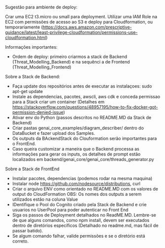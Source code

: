 Sugestão para ambiente de deploy:

Crar uma EC2 t3.micro ou small para deployment. Utilizar uma IAM Role na EC2 com permissões de acesso ao S3 e deploy para Cloudformation, ou temporariamente (https://docs.aws.amazon.com/prescriptive-guidance/latest/least-privilege-cloudformation/permissions-use-cloudformation.html)

Informações importantes:

 - Ordem de deploy: primeiro criarmos a stack de Backend (Threat_Modelling_Backend) e na sequênci a de Frontend (Threat_Modelling_Frontend)

 Sobre a Stack de Backend:
 
 - Faça update dos repositórios antes de executar as instalaçoes: sudo apt-get update
 - Instale as  dependencias, pacotes, awscli, aws cdk e conceda permissao para a Stack criar um container (Detalhes em https://stackoverflow.com/questions/48957195/how-to-fix-docker-got-permission-denied-issue)
 - Ativar env do Python (passos descritos no README.MD da Stack de Backend)
 - Criar pastas genai_core_examples/diagram_describer/ dentro do DataBucket e fazer upload dos Samples.
 - Os outputs da BAckendStack do Clouformation serão importantes para o FrontEnd.
 - Caso queira customizar a maneira que o Backend processa as informações para gerar os inputs, os detalhes de prompt estão localizados em backend/genai_core/genai_core/threads_generator.py


Sobre a Stack de FrontEnd

 - Instalar pacotes, dependencias (podemos rodar na mesma maquina)
 - Instalar node https://github.com/nodesource/distributions, curl
 - Criar o arquivo ENV como orientado no README.MD com os valores de output do CloudFormation
    OBS: Os nomes dos outputs a serem utilizados estão na coluna Value
 - IDentifique o Pool do Cognito criado pela Stack de Backend e crie usuarios no UserPool para poder autenticar no Front End
 - Siga os passos de Deployment detalhados no ReadME.MD. Lembre-se de que alguns comandos, como npm install, devem ser executados dentro de diretórios específicos (Detalhado no readme.md, mas fácil de passar batido).
 - Se algum comando falhar, valide permissões e se o diretório está correto.



